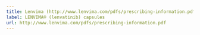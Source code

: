 ```yaml
---
title: Lenvima (http://www.lenvima.com/pdfs/prescribing-information.pdf)
label: LENVIMA® (lenvatinib) capsules
url: http://www.lenvima.com/pdfs/prescribing-information.pdf
---
```

